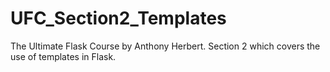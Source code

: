 # UFC_Section2_Templates
The Ultimate Flask Course by Anthony Herbert. Section 2 which covers the use of templates in Flask.
